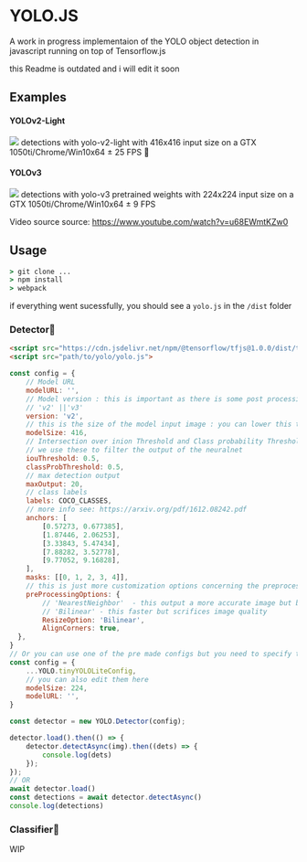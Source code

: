 # YOLO.JS
A work in progress implementaion of the YOLO object detection in javascript running on top of Tensorflow.js 

this Readme is outdated and i will edit it soon

## Examples
#### YOLOv2-Light
![](img/yolo-light-v2.gif)
detections with yolo-v2-light with 416x416 input size on a GTX 1050ti/Chrome/Win10x64  ± 25 FPS :dash:

#### YOLOv3
![](img/yolo-full-v3.gif)
detections with yolo-v3 pretrained weights with 224x224 input size on a GTX 1050ti/Chrome/Win10x64  ± 9 FPS

Video source source: https://www.youtube.com/watch?v=u68EWmtKZw0

## Usage

```cmd
> git clone ... 
> npm install
> webpack
```
if everything went sucessfully, you should see a `yolo.js` in the `/dist` folder

### Detector:eyes:
```html
<script src="https://cdn.jsdelivr.net/npm/@tensorflow/tfjs@1.0.0/dist/tf.min.js"></script>
<script src="path/to/yolo/yolo.js">
```
```javascript
const config = {
    // Model URL
    modelURL: '',
    // Model version : this is important as there is some post processing changes between yolov2 and yolov3
    // 'v2' ||'v3'
    version: 'v2',
    // this is the size of the model input image : you can lower this to gain more performance
    modelSize: 416,
    // Intersection over inion Threshold and Class probability Threshold
    // we use these to filter the output of the neuralnet
    iouThreshold: 0.5,
    classProbThreshold: 0.5,
    // max detection output
    maxOutput: 20,
    // class labels
    labels: COCO_CLASSES,
    // more info see: https://arxiv.org/pdf/1612.08242.pdf
    anchors: [
        [0.57273, 0.677385],
        [1.87446, 2.06253],
        [3.33843, 5.47434],
        [7.88282, 3.52778],
        [9.77052, 9.16828],
    ],
    masks: [[0, 1, 2, 3, 4]],
    // this is just more customization options concerning the preprocessing phase
    preProcessingOptions: {
        // 'NearestNeighbor'  - this output a more accurate image but but take a bit longer
        // 'Bilinear' - this faster but scrifices image quality
        ResizeOption: 'Bilinear',
        AlignCorners: true,
  },
}
// Or you can use one of the pre made configs but you need to specify the model url yourself //
const config = {
    ...YOLO.tinyYOLOLiteConfig,
    // you can also edit them here
    modelSize: 224,
    modelURL: '',
}

const detector = new YOLO.Detector(config);

detector.load().then(() => {
    detector.detectAsync(img).then((dets) => {
        console.log(dets)
    });
});
// OR 
await detector.load()
const detections = await detector.detectAsync()
console.log(detections)
```

### Classifier:telescope:
WIP

